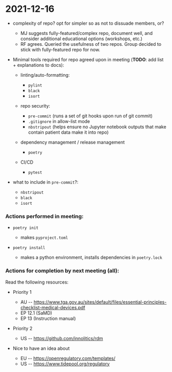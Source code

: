 # 2021-12-16

- complexity of repo? opt for simpler so as not to dissuade members, or?
  - MJ suggests fully-featured/complex repo, document well, and consider additional educational options (workshops, etc.)
  - RF agrees. Queried the usefulness of two repos. Group decided to stick with fully-featured repo for now.

- Minimal tools required for repo agreed upon in meeting (**TODO**: add list + explanations to docs):
  - linting/auto-formatting:
    - `pylint`
    - `black`
    - `isort`

  - repo security:
    - `pre-commit` (runs a set of git hooks upon run of git commit)
    - `.gitignore` in allow-list mode
    - `nbstripout` (helps ensure no Jupyter notebook outputs that make contain patient data make it into repo)

  - dependency management / release management
    - `poetry`

  - CI/CD
    - `pytest`

- what to include in `pre-commit`?:
  - `nbstripout`
  - `black`
  - `isort`

### Actions performed in meeting:
  - `poetry init`
    - makes `pyproject.toml`
    
  - `poetry install`
    - makes a python environment, installs dependencies in `poetry.lock` 

### Actions for completion by next meeting (all):

Read the following resources:

  - Priority 1
    - AU -- https://www.tga.gov.au/sites/default/files/essential-principles-checklist-medical-devices.pdf
    - EP 12.1 (SaMD)
    - EP 13 (Instruction manual)

  - Priority 2
    - US -- https://github.com/innolitics/rdm

  - Nice to have an idea about
    - EU -- https://openregulatory.com/templates/
    - US -- https://www.tidepool.org/regulatory
